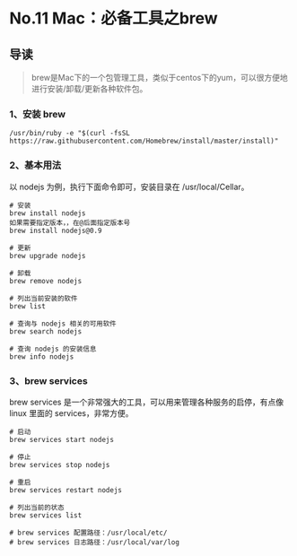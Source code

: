 # No.11 Mac：必备工具之brew

## 导读

> brew是Mac下的一个包管理工具，类似于centos下的yum，可以很方便地进行安装/卸载/更新各种软件包。

### 1、安装 brew

```shell
/usr/bin/ruby -e "$(curl -fsSL https://raw.githubusercontent.com/Homebrew/install/master/install)"
```

### 2、基本用法

以 nodejs 为例，执行下面命令即可，安装目录在 /usr/local/Cellar。

```shell
# 安装
brew install nodejs
如果需要指定版本，，在@后面指定版本号
brew install nodejs@0.9

# 更新
brew upgrade nodejs

# 卸载
brew remove nodejs

# 列出当前安装的软件
brew list

# 查询与 nodejs 相关的可用软件
brew search nodejs

# 查询 nodejs 的安装信息
brew info nodejs
```

### 3、brew services

brew services 是一个非常强大的工具，可以用来管理各种服务的启停，有点像 linux 里面的 services，非常方便。

```shell
# 启动
brew services start nodejs

# 停止
brew services stop nodejs

# 重启
brew services restart nodejs

# 列出当前的状态
brew services list

# brew services 配置路径：/usr/local/etc/
# brew services 日志路径：/usr/local/var/log
```
